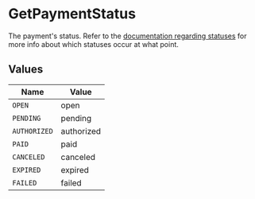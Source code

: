 # GetPaymentStatus

The payment's status. Refer to the [documentation regarding statuses](https://docs.mollie.com/docs/status-change#/) for more info about which
statuses occur at what point.


## Values

| Name         | Value        |
| ------------ | ------------ |
| `OPEN`       | open         |
| `PENDING`    | pending      |
| `AUTHORIZED` | authorized   |
| `PAID`       | paid         |
| `CANCELED`   | canceled     |
| `EXPIRED`    | expired      |
| `FAILED`     | failed       |